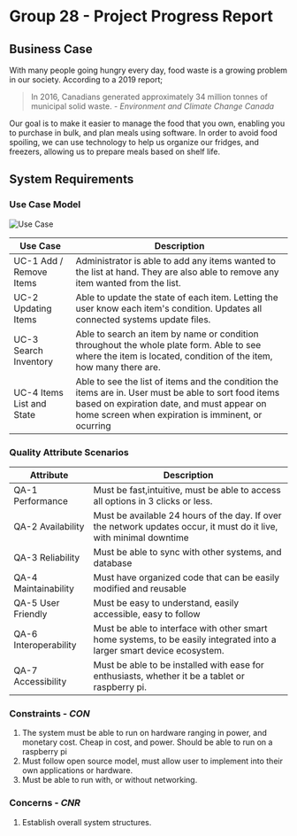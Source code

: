 # Group 28 - Project Progress Report
## Business Case
With many people going hungry every day, food waste is a growing problem in our society. According to a 2019 report;
> In 2016, Canadians generated approximately 34 million tonnes of municipal solid waste.
> \- *Environment and Climate Change Canada*

Our goal is to make it easier to manage the food that you own, enabling you to purchase in bulk, and plan meals using software. In order to avoid food spoiling, we can use technology to help us organize our fridges, and freezers, allowing us to prepare meals based on shelf life.

## System Requirements
### Use Case Model
![Use Case](https://user-images.githubusercontent.com/73712369/140837370-446d2fef-1985-426d-8f49-492c80d60b8e.png)

| Use Case    | Description |
| ----------- | ----------- |
|UC-1 Add / Remove Items| Administrator is able to add any items wanted to the list at hand. They are also able to remove any item wanted from the list.|
|UC-2 Updating Items|Able to update the state of each item. Letting the user know each item's condition. Updates all connected systems update files.|
|UC-3 Search Inventory|Able to search an item by name or condition throughout the whole plate form. Able to see where the item is located, condition of the item, how many there are. |
|UC-4 Items List and State|Able to see the list of items and the condition the items are in. User must be able to sort food items based on expiration date, and must appear on home screen when expiration is imminent, or ocurring| 

### Quality Attribute Scenarios
| Attribute     | Description |
| ----------- | ----------- |
| QA-1 Performance      | Must be fast,intuitive, must be able to access all options in 3 clicks or less.       |
| QA-2 Availability  | Must be available 24 hours of the day. If over the network updates occur, it must do it live, with minimal downtime      |
| QA-3 Reliability | Must be able to sync with other systems, and database |
| QA-4 Maintainability    | Must have organized code that can be easily modified and reusable        |
| QA-5 User Friendly    | Must be easy to understand, easily accessible, easy to follow         |
| QA-6 Interoperability    | Must be able to interface with other smart home systems, to be easily integrated into a larger smart device ecosystem.        |
| QA-7 Accessibility    | Must be able to be installed with ease for enthusiasts, whether it be a tablet or raspberry pi.        |
### Constraints - *CON*
1. The system must be able to run on hardware ranging in power, and monetary cost. Cheap in cost, and power. Should be able to run on a raspberry pi
2. Must follow open source model, must allow user to implement into their own applications or hardware.
3. Must be able to run with, or without networking.

### Concerns - *CNR*
1. Establish overall system structures.
